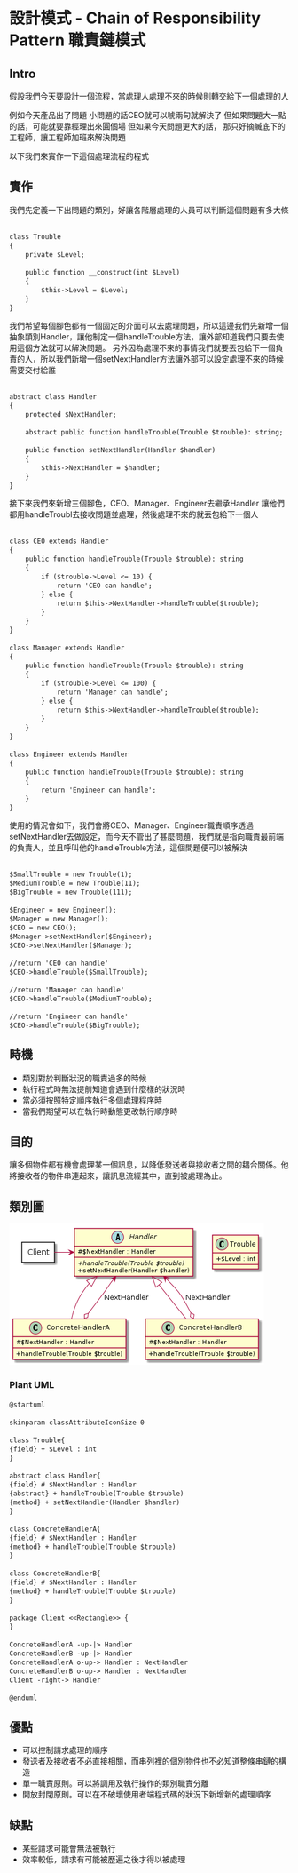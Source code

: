 # 設計模式 - Chain of Responsibility Pattern 職責鏈模式

## Intro

假設我們今天要設計一個流程，當處理人處理不來的時候則轉交給下一個處理的人

例如今天產品出了問題
小問題的話CEO就可以唬兩句就解決了
但如果問題大一點的話，可能就要靠經理出來圓個場
但如果今天問題更大的話，
那只好摘贓底下的工程師，讓工程師加班來解決問題

以下我們來實作一下這個處理流程的程式

## 實作

我們先定義一下出問題的類別，好讓各階層處理的人員可以判斷這個問題有多大條

```php=

class Trouble
{
    private $Level;

    public function __construct(int $Level)
    {
        $this->Level = $Level;
    }
}

```

我們希望每個腳色都有一個固定的介面可以去處理問題，所以這邊我們先新增一個抽象類別Handler，讓他制定一個handleTrouble方法，讓外部知道我們只要去使用這個方法就可以解決問題。
另外因為處理不來的事情我們就要丟包給下一個負責的人，所以我們新增一個setNextHandler方法讓外部可以設定處理不來的時候需要交付給誰

```php=

abstract class Handler
{
    protected $NextHandler;

    abstract public function handleTrouble(Trouble $trouble): string;

    public function setNextHandler(Handler $handler)
    {
        $this->NextHandler = $handler;
    }
}

```

接下來我們來新增三個腳色，CEO、Manager、Engineer去繼承Handler
讓他們都用handleTroubl去接收問題並處理，然後處理不來的就丟包給下一個人

```php=

class CEO extends Handler
{
    public function handleTrouble(Trouble $trouble): string
    {
        if ($trouble->Level <= 10) {
            return 'CEO can handle';
        } else {
            return $this->NextHandler->handleTrouble($trouble);
        }
    }
}

class Manager extends Handler
{
    public function handleTrouble(Trouble $trouble): string
    {
        if ($trouble->Level <= 100) {
            return 'Manager can handle';
        } else {
            return $this->NextHandler->handleTrouble($trouble);
        }
    }
}

class Engineer extends Handler
{
    public function handleTrouble(Trouble $trouble): string
    {
        return 'Engineer can handle';
    }
}

```

使用的情況會如下，我們會將CEO、Manager、Engineer職責順序透過setNextHandler去做設定，而今天不管出了甚麼問題，我們就是指向職責最前端的負責人，並且呼叫他的handleTrouble方法，這個問題便可以被解決

```php=

$SmallTrouble = new Trouble(1);
$MediumTrouble = new Trouble(11);
$BigTrouble = new Trouble(111);

$Engineer = new Engineer();
$Manager = new Manager();
$CEO = new CEO();
$Manager->setNextHandler($Engineer);
$CEO->setNextHandler($Manager);

//return 'CEO can handle'
$CEO->handleTrouble($SmallTrouble);

//return 'Manager can handle'
$CEO->handleTrouble($MediumTrouble);

//return 'Engineer can handle'
$CEO->handleTrouble($BigTrouble);

```

## 時機

- 類別對於判斷狀況的職責過多的時候
- 執行程式時無法提前知道會遇到什麼樣的狀況時
- 當必須按照特定順序執行多個處理程序時
- 當我們期望可以在執行時動態更改執行順序時

## 目的

讓多個物件都有機會處理某一個訊息，以降低發送者與接收者之間的耦合關係。他將接收者的物件串連起來，讓訊息流經其中，直到被處理為止。

## 類別圖

![](/DesignPattern/Behavioral/resource/ChainOfResponsibilityPattern-1.png)

### Plant UML

```
@startuml

skinparam classAttributeIconSize 0

class Trouble{
{field} + $Level : int
}

abstract class Handler{
{field} # $NextHandler : Handler
{abstract} + handleTrouble(Trouble $trouble)
{method} + setNextHandler(Handler $handler)
}

class ConcreteHandlerA{
{field} # $NextHandler : Handler
{method} + handleTrouble(Trouble $trouble)
}

class ConcreteHandlerB{
{field} # $NextHandler : Handler
{method} + handleTrouble(Trouble $trouble)
}

package Client <<Rectangle>> {
}

ConcreteHandlerA -up-|> Handler
ConcreteHandlerB -up-|> Handler
ConcreteHandlerA o-up-> Handler : NextHandler
ConcreteHandlerB o-up-> Handler : NextHandler
Client -right-> Handler

@enduml
```

## 優點

- 可以控制請求處理的順序
- 發送者及接收者不必直接相關，而串列裡的個別物件也不必知道整條串鏈的構造
- 單一職責原則。可以將調用及執行操作的類別職責分離
- 開放封閉原則。可以在不破壞使用者端程式碼的狀況下新增新的處理順序

## 缺點

- 某些請求可能會無法被執行
- 效率較低，請求有可能被歷遍之後才得以被處理
